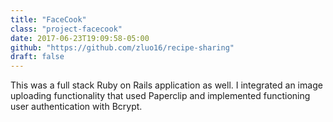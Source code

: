 ```yaml
---
title: "FaceCook"
class: "project-facecook"
date: 2017-06-23T19:09:58-05:00
github: "https://github.com/zluo16/recipe-sharing"
draft: false
---
```


This was a full stack Ruby on Rails application as well. I integrated an image uploading functionality that used Paperclip and implemented functioning user authentication with Bcrypt.

